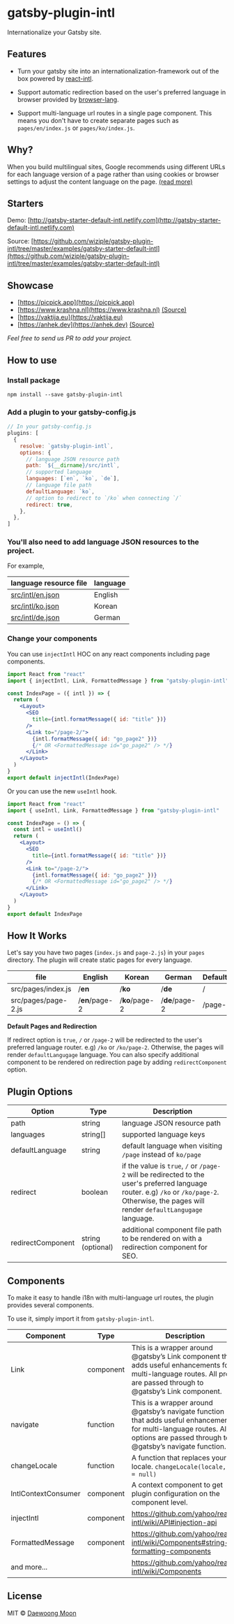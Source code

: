 # gatsby-plugin-intl

Internationalize your Gatsby site.

## Features

- Turn your gatsby site into an internationalization-framework out of the box powered by [react-intl](https://github.com/yahoo/react-intl).

- Support automatic redirection based on the user's preferred language in browser provided by [browser-lang](https://github.com/wiziple/browser-lang).

- Support multi-language url routes in a single page component. This means you don't have to create separate pages such as `pages/en/index.js` or `pages/ko/index.js`.

## Why?

When you build multilingual sites, Google recommends using different URLs for each language version of a page rather than using cookies or browser settings to adjust the content language on the page. [(read more)](https://support.google.com/webmasters/answer/182192?hl=en&ref_topic=2370587)

## Starters

Demo: [http://gatsby-starter-default-intl.netlify.com](http://gatsby-starter-default-intl.netlify.com)

Source: [https://github.com/wiziple/gatsby-plugin-intl/tree/master/examples/gatsby-starter-default-intl](https://github.com/wiziple/gatsby-plugin-intl/tree/master/examples/gatsby-starter-default-intl)


## Showcase

- [https://picpick.app](https://picpick.app)
- [https://www.krashna.nl](https://www.krashna.nl) [(Source)](https://github.com/krashnamusika/krashna-site)
- [https://vaktija.eu](https://vaktija.eu)
- [https://anhek.dev](https://anhek.dev) [(Source)](https://github.com/anhek/anhek-portfolio)

*Feel free to send us PR to add your project.*

## How to use

### Install package

`npm install --save gatsby-plugin-intl`

### Add a plugin to your gatsby-config.js

```javascript
// In your gatsby-config.js
plugins: [
  {
    resolve: `gatsby-plugin-intl`,
    options: {
      // language JSON resource path
      path: `${__dirname}/src/intl`,
      // supported language
      languages: [`en`, `ko`, `de`],
      // language file path
      defaultLanguage: `ko`,
      // option to redirect to `/ko` when connecting `/`
      redirect: true,
    },
  },
]
```

### You'll also need to add language JSON resources to the project.

For example,

| language resource file | language |
| --- | --- |
| [src/intl/en.json](https://github.com/wiziple/gatsby-plugin-intl/blob/master/examples/gatsby-starter-default-intl/src/intl/en.json) | English |
| [src/intl/ko.json](https://github.com/wiziple/gatsby-plugin-intl/blob/master/examples/gatsby-starter-default-intl/src/intl/ko.json) | Korean |
| [src/intl/de.json](https://github.com/wiziple/gatsby-plugin-intl/blob/master/examples/gatsby-starter-default-intl/src/intl/de.json) | German |


### Change your components

You can use `injectIntl` HOC on any react components including page components.

```jsx
import React from "react"
import { injectIntl, Link, FormattedMessage } from "gatsby-plugin-intl"

const IndexPage = ({ intl }) => {
  return (
    <Layout>
      <SEO
        title={intl.formatMessage({ id: "title" })}
      />
      <Link to="/page-2/">
        {intl.formatMessage({ id: "go_page2" })}
        {/* OR <FormattedMessage id="go_page2" /> */}
      </Link>
    </Layout>
  )
}
export default injectIntl(IndexPage)
```
Or you can use the new `useIntl` hook.
```jsx
import React from "react"
import { useIntl, Link, FormattedMessage } from "gatsby-plugin-intl"

const IndexPage = () => {
  const intl = useIntl()
  return (
    <Layout>
      <SEO
        title={intl.formatMessage({ id: "title" })}
      />
      <Link to="/page-2/">
        {intl.formatMessage({ id: "go_page2" })}
        {/* OR <FormattedMessage id="go_page2" /> */}
      </Link>
    </Layout>
  )
}
export default IndexPage
```


## How It Works

Let's say you have two pages (`index.js` and `page-2.js`) in your `pages` directory. The plugin will create static pages for every language.

file | English | Korean | German | Default*
-- | -- | -- | -- | --
src/pages/index.js | /**en** | /**ko** | /**de** | /
src/pages/page-2.js | /**en**/page-2 | /**ko**/page-2 | /**de**/page-2 | /page-2

**Default Pages and Redirection**

If redirect option is `true`, `/` or `/page-2` will be redirected to the user's preferred language router. e.g) `/ko` or `/ko/page-2`. Otherwise, the pages will render `defaultLangugage` language. You can also specify additional component to be rendered on redirection page by adding `redirectComponent` option.


## Plugin Options

Option | Type | Description
-- | -- | --
path | string | language JSON resource path
languages | string[] | supported language keys
defaultLanguage | string | default language when visiting `/page` instead of `ko/page`
redirect | boolean | if the value is `true`, `/` or `/page-2` will be redirected to the user's preferred language router. e.g) `/ko` or `/ko/page-2`. Otherwise, the pages will render `defaultLangugage` language.
redirectComponent | string (optional) | additional component file path to be rendered on with a redirection component for SEO.


## Components

To make it easy to handle i18n with multi-language url routes, the plugin provides several components.

To use it, simply import it from `gatsby-plugin-intl`.

Component | Type | Description
-- | -- | --
Link | component | This is a wrapper around @gatsby’s Link component that adds useful enhancements for multi-language routes. All props are passed through to @gatsby’s Link component.
navigate | function | This is a wrapper around @gatsby’s navigate function that adds useful enhancements for multi-language routes. All options are passed through to @gatsby’s navigate function.
changeLocale | function | A function that replaces your locale. `changeLocale(locale, to = null)`
IntlContextConsumer | component | A context component to get plugin configuration on the component level.
injectIntl | component | https://github.com/yahoo/react-intl/wiki/API#injection-api
FormattedMessage | component | https://github.com/yahoo/react-intl/wiki/Components#string-formatting-components
and more... | | https://github.com/yahoo/react-intl/wiki/Components


## License

MIT &copy; [Daewoong Moon](https://github.com/wiziple)
